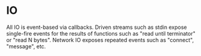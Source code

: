 # IO

All IO is event-based via callbacks.
Driven streams such as stdin expose single-fire events for the results of functions such as "read until terminator" or "read N bytes".
Network IO exposes repeated events such as "connect", "message", etc.